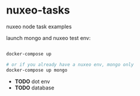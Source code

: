 # nuxeo-tasks
nuxeo node task examples


launch mongo and nuxeo test env:
```bash

docker-compose up

# or if you already have a nuxeo env, mongo only
docker-compose up mongo

```


- **TODO** dot env
- **TODO** database
